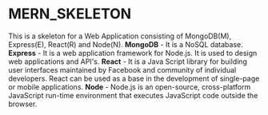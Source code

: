 # MERN_SKELETON

This is a skeleton for a Web Application consisting of MongoDB(M), Express(E), React(R) and Node(N).
**MongoDB** - It is a NoSQL database.
**Express** - It is a web application framework for Node.js. It is used to design web applications and API's.
**React** - It is a Java Script library for building user interfaces maintained by Facebook and community of individual developers. React can be used as a base in the development of single-page or mobile applications.
**Node** - Node.js is an open-source, cross-platform JavaScript run-time environment that executes JavaScript code outside the browser.

